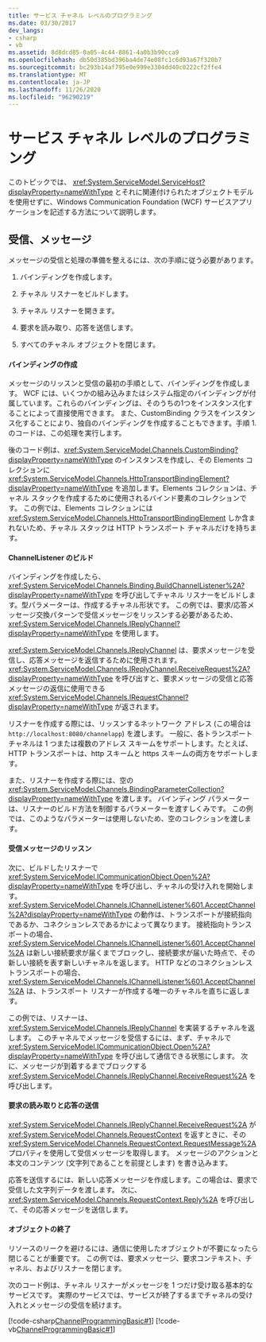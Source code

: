 ```yaml
---
title: サービス チャネル レベルのプログラミング
ms.date: 03/30/2017
dev_langs:
- csharp
- vb
ms.assetid: 8d8dcd85-0a05-4c44-8861-4a0b3b90cca9
ms.openlocfilehash: db50d385bd396ba4de74e08fc1c6d93a67f320b7
ms.sourcegitcommit: bc293b14af795e0e999e3304dd40c0222cf2ffe4
ms.translationtype: MT
ms.contentlocale: ja-JP
ms.lasthandoff: 11/26/2020
ms.locfileid: "96290219"
---
```

# <a name="service-channel-level-programming"></a>サービス チャネル レベルのプログラミング

このトピックでは、 <xref:System.ServiceModel.ServiceHost?displayProperty=nameWithType> とそれに関連付けられたオブジェクトモデルを使用せずに、Windows Communication Foundation (WCF) サービスアプリケーションを記述する方法について説明します。  
  
## <a name="receiving-messages"></a>受信、メッセージ  

 メッセージの受信と処理の準備を整えるには、次の手順に従う必要があります。  
  
1. バインディングを作成します。  
  
2. チャネル リスナーをビルドします。  
  
3. チャネル リスナーを開きます。  
  
4. 要求を読み取り、応答を送信します。  
  
5. すべてのチャネル オブジェクトを閉じます。  
  
#### <a name="creating-a-binding"></a>バインディングの作成  

 メッセージのリッスンと受信の最初の手順として、バインディングを作成します。 WCF には、いくつかの組み込みまたはシステム指定のバインディングが付属しています。これらのバインディングは、そのうちの1つをインスタンス化することによって直接使用できます。 また、CustomBinding クラスをインスタンス化することにより、独自のバインディングを作成することもできます。手順 1. のコードは、この処理を実行します。  
  
 後のコード例は、<xref:System.ServiceModel.Channels.CustomBinding?displayProperty=nameWithType> のインスタンスを作成し、その Elements コレクションに <xref:System.ServiceModel.Channels.HttpTransportBindingElement?displayProperty=nameWithType> を追加します。Elements コレクションは、チャネル スタックを作成するために使用されるバインド要素のコレクションです。 この例では、Elements コレクションには <xref:System.ServiceModel.Channels.HttpTransportBindingElement> しか含まれないため、チャネル スタックは HTTP トランスポート チャネルだけを持ちます。  
  
#### <a name="building-a-channellistener"></a>ChannelListener のビルド  

 バインディングを作成したら、<xref:System.ServiceModel.Channels.Binding.BuildChannelListener%2A?displayProperty=nameWithType> を呼び出してチャネル リスナーをビルドします。型パラメーターは、作成するチャネル形状です。 この例では、要求/応答メッセージ交換パターンで受信メッセージをリッスンする必要があるため、<xref:System.ServiceModel.Channels.IReplyChannel?displayProperty=nameWithType> を使用します。  
  
 <xref:System.ServiceModel.Channels.IReplyChannel> は、要求メッセージを受信し、応答メッセージを返信するために使用されます。 <xref:System.ServiceModel.Channels.IReplyChannel.ReceiveRequest%2A?displayProperty=nameWithType> を呼び出すと、要求メッセージの受信と応答メッセージの返信に使用できる <xref:System.ServiceModel.Channels.IRequestChannel?displayProperty=nameWithType> が返されます。  
  
 リスナーを作成する際には、リッスンするネットワーク アドレス (この場合は `http://localhost:8080/channelapp`) を渡します。 一般に、各トランスポート チャネルは 1 つまたは複数のアドレス スキームをサポートします。たとえば、HTTP トランスポートは、http スキームと https スキームの両方をサポートします。  
  
 また、リスナーを作成する際には、空の <xref:System.ServiceModel.Channels.BindingParameterCollection?displayProperty=nameWithType> を渡します。 バインディング パラメーターは、リスナーのビルド方法を制御するパラメーターを渡すしくみです。 この例では、このようなパラメーターは使用しないため、空のコレクションを渡します。  
  
#### <a name="listening-for-incoming-messages"></a>受信メッセージのリッスン  

 次に、ビルドしたリスナーで <xref:System.ServiceModel.ICommunicationObject.Open%2A?displayProperty=nameWithType> を呼び出し、チャネルの受け入れを開始します。 <xref:System.ServiceModel.Channels.IChannelListener%601.AcceptChannel%2A?displayProperty=nameWithType> の動作は、トランスポートが接続指向であるか、コネクションレスであるかによって異なります。 接続指向トランスポートの場合、<xref:System.ServiceModel.Channels.IChannelListener%601.AcceptChannel%2A> は新しい接続要求が届くまでブロックし、接続要求が届いた時点で、その新しい接続を表す新しいチャネルを返します。 HTTP などのコネクションレス トランスポートの場合、<xref:System.ServiceModel.Channels.IChannelListener%601.AcceptChannel%2A> は、トランスポート リスナーが作成する唯一のチャネルを直ちに返します。  
  
 この例では、リスナーは、<xref:System.ServiceModel.Channels.IReplyChannel> を実装するチャネルを返します。 このチャネルでメッセージを受信するには、まず、チャネルで <xref:System.ServiceModel.ICommunicationObject.Open%2A?displayProperty=nameWithType> を呼び出して通信できる状態にします。 次に、メッセージが到着するまでブロックする <xref:System.ServiceModel.Channels.IReplyChannel.ReceiveRequest%2A> を呼び出します。  
  
#### <a name="reading-the-request-and-sending-a-reply"></a>要求の読み取りと応答の送信  

 <xref:System.ServiceModel.Channels.IReplyChannel.ReceiveRequest%2A> が <xref:System.ServiceModel.Channels.RequestContext> を返すときに、その <xref:System.ServiceModel.Channels.RequestContext.RequestMessage%2A> プロパティを使用して受信メッセージを取得します。 メッセージのアクションと本文のコンテンツ (文字列であることを前提とします) を書き込みます。  
  
 応答を送信するには、新しい応答メッセージを作成します。この場合は、要求で受信した文字列データを渡します。 次に、<xref:System.ServiceModel.Channels.RequestContext.Reply%2A> を呼び出して、その応答メッセージを送信します。  
  
#### <a name="closing-objects"></a>オブジェクトの終了  

 リソースのリークを避けるには、通信に使用したオブジェクトが不要になったら閉じることが重要です。 この例では、要求メッセージ、要求コンテキスト、チャネル、およびリスナーを閉じます。  
  
 次のコード例は、チャネル リスナーがメッセージを 1 つだけ受け取る基本的なサービスです。 実際のサービスでは、サービスが終了するまでチャネルの受け入れとメッセージの受信を続けます。  
  
 [!code-csharp[ChannelProgrammingBasic#1](../../../../samples/snippets/csharp/VS_Snippets_CFX/channelprogrammingbasic/cs/serviceprogram.cs#1)]
 [!code-vb[ChannelProgrammingBasic#1](../../../../samples/snippets/visualbasic/VS_Snippets_CFX/channelprogrammingbasic/vb/serviceprogram.vb#1)]
